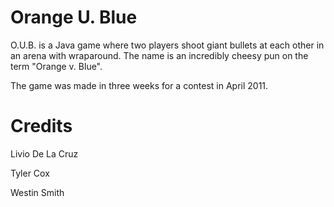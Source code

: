 Orange U. Blue
==============

O.U.B. is a Java game where two players shoot giant bullets at each other in an arena with wraparound. The name is an incredibly cheesy pun on the term "Orange v. Blue".

The game was made in three weeks for a contest in April 2011.

Credits
=======

Livio De La Cruz

Tyler Cox

Westin Smith
